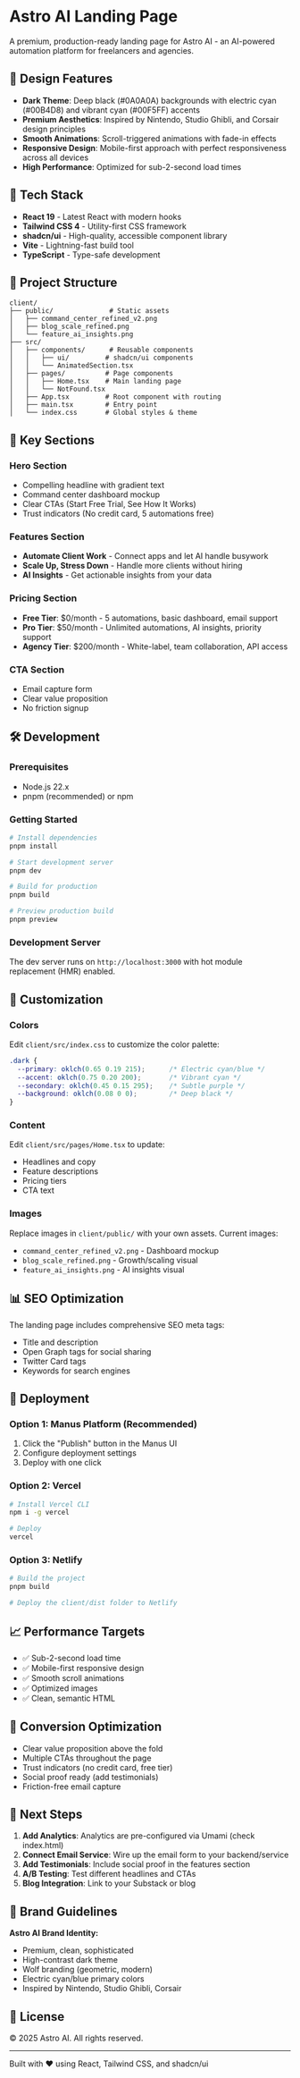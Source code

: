 # Astro AI Landing Page

A premium, production-ready landing page for Astro AI - an AI-powered automation platform for freelancers and agencies.

## 🎨 Design Features

- **Dark Theme**: Deep black (#0A0A0A) backgrounds with electric cyan (#00B4D8) and vibrant cyan (#00F5FF) accents
- **Premium Aesthetics**: Inspired by Nintendo, Studio Ghibli, and Corsair design principles
- **Smooth Animations**: Scroll-triggered animations with fade-in effects
- **Responsive Design**: Mobile-first approach with perfect responsiveness across all devices
- **High Performance**: Optimized for sub-2-second load times

## 🚀 Tech Stack

- **React 19** - Latest React with modern hooks
- **Tailwind CSS 4** - Utility-first CSS framework
- **shadcn/ui** - High-quality, accessible component library
- **Vite** - Lightning-fast build tool
- **TypeScript** - Type-safe development

## 📁 Project Structure

```
client/
├── public/              # Static assets
│   ├── command_center_refined_v2.png
│   ├── blog_scale_refined.png
│   └── feature_ai_insights.png
├── src/
│   ├── components/      # Reusable components
│   │   ├── ui/         # shadcn/ui components
│   │   └── AnimatedSection.tsx
│   ├── pages/          # Page components
│   │   ├── Home.tsx    # Main landing page
│   │   └── NotFound.tsx
│   ├── App.tsx         # Root component with routing
│   ├── main.tsx        # Entry point
│   └── index.css       # Global styles & theme
```

## 🎯 Key Sections

### Hero Section
- Compelling headline with gradient text
- Command center dashboard mockup
- Clear CTAs (Start Free Trial, See How It Works)
- Trust indicators (No credit card, 5 automations free)

### Features Section
- **Automate Client Work** - Connect apps and let AI handle busywork
- **Scale Up, Stress Down** - Handle more clients without hiring
- **AI Insights** - Get actionable insights from your data

### Pricing Section
- **Free Tier**: $0/month - 5 automations, basic dashboard, email support
- **Pro Tier**: $50/month - Unlimited automations, AI insights, priority support
- **Agency Tier**: $200/month - White-label, team collaboration, API access

### CTA Section
- Email capture form
- Clear value proposition
- No friction signup

## 🛠️ Development

### Prerequisites
- Node.js 22.x
- pnpm (recommended) or npm

### Getting Started

```bash
# Install dependencies
pnpm install

# Start development server
pnpm dev

# Build for production
pnpm build

# Preview production build
pnpm preview
```

### Development Server
The dev server runs on `http://localhost:3000` with hot module replacement (HMR) enabled.

## 🎨 Customization

### Colors
Edit `client/src/index.css` to customize the color palette:

```css
.dark {
  --primary: oklch(0.65 0.19 215);      /* Electric cyan/blue */
  --accent: oklch(0.75 0.20 200);       /* Vibrant cyan */
  --secondary: oklch(0.45 0.15 295);    /* Subtle purple */
  --background: oklch(0.08 0 0);        /* Deep black */
}
```

### Content
Edit `client/src/pages/Home.tsx` to update:
- Headlines and copy
- Feature descriptions
- Pricing tiers
- CTA text

### Images
Replace images in `client/public/` with your own assets. Current images:
- `command_center_refined_v2.png` - Dashboard mockup
- `blog_scale_refined.png` - Growth/scaling visual
- `feature_ai_insights.png` - AI insights visual

## 📊 SEO Optimization

The landing page includes comprehensive SEO meta tags:
- Title and description
- Open Graph tags for social sharing
- Twitter Card tags
- Keywords for search engines

## 🚢 Deployment

### Option 1: Manus Platform (Recommended)
1. Click the "Publish" button in the Manus UI
2. Configure deployment settings
3. Deploy with one click

### Option 2: Vercel
```bash
# Install Vercel CLI
npm i -g vercel

# Deploy
vercel
```

### Option 3: Netlify
```bash
# Build the project
pnpm build

# Deploy the client/dist folder to Netlify
```

## 📈 Performance Targets

- ✅ Sub-2-second load time
- ✅ Mobile-first responsive design
- ✅ Smooth scroll animations
- ✅ Optimized images
- ✅ Clean, semantic HTML

## 🎯 Conversion Optimization

- Clear value proposition above the fold
- Multiple CTAs throughout the page
- Trust indicators (no credit card, free tier)
- Social proof ready (add testimonials)
- Friction-free email capture

## 📝 Next Steps

1. **Add Analytics**: Analytics are pre-configured via Umami (check index.html)
2. **Connect Email Service**: Wire up the email form to your backend/service
3. **Add Testimonials**: Include social proof in the features section
4. **A/B Testing**: Test different headlines and CTAs
5. **Blog Integration**: Link to your Substack or blog

## 🤝 Brand Guidelines

**Astro AI Brand Identity:**
- Premium, clean, sophisticated
- High-contrast dark theme
- Wolf branding (geometric, modern)
- Electric cyan/blue primary colors
- Inspired by Nintendo, Studio Ghibli, Corsair

## 📄 License

© 2025 Astro AI. All rights reserved.

---

Built with ❤️ using React, Tailwind CSS, and shadcn/ui

